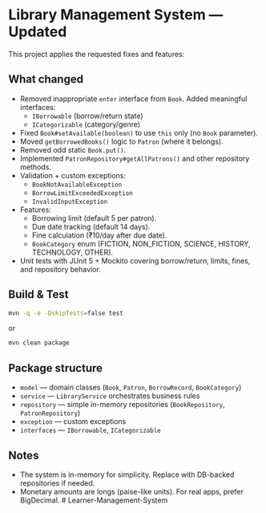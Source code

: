 # Library Management System — Updated

This project applies the requested fixes and features:

## What changed
- Removed inappropriate `enter` interface from `Book`. Added meaningful interfaces:
  - `IBorrowable` (borrow/return state)
  - `ICategorizable` (category/genre)
- Fixed `Book#setAvailable(boolean)` to use `this` only (no `Book` parameter).
- Moved `getBorrowedBooks()` logic to `Patron` (where it belongs).
- Removed odd static `Book.put()`.
- Implemented `PatronRepository#getAllPatrons()` and other repository methods.
- Validation + custom exceptions:
  - `BookNotAvailableException`
  - `BorrowLimitExceededException`
  - `InvalidInputException`
- Features:
  - Borrowing limit (default 5 per patron).
  - Due date tracking (default 14 days).
  - Fine calculation (₹10/day after due date).
  - `BookCategory` enum (FICTION, NON_FICTION, SCIENCE, HISTORY, TECHNOLOGY, OTHER).
- Unit tests with JUnit 5 + Mockito covering borrow/return, limits, fines, and repository behavior.

## Build & Test
```bash
mvn -q -e -DskipTests=false test
```
or
```bash
mvn clean package
```

## Package structure
- `model` — domain classes (`Book`, `Patron`, `BorrowRecord`, `BookCategory`)
- `service` — `LibraryService` orchestrates business rules
- `repository` — simple in-memory repositories (`BookRepository`, `PatronRepository`)
- `exception` — custom exceptions
- `interfaces` — `IBorrowable`, `ICategorizable`

## Notes
- The system is in-memory for simplicity. Replace with DB-backed repositories if needed.
- Monetary amounts are longs (paise-like units). For real apps, prefer BigDecimal.
#   L e a r n e r - M a n a g e m e n t - S y s t e m  
 
